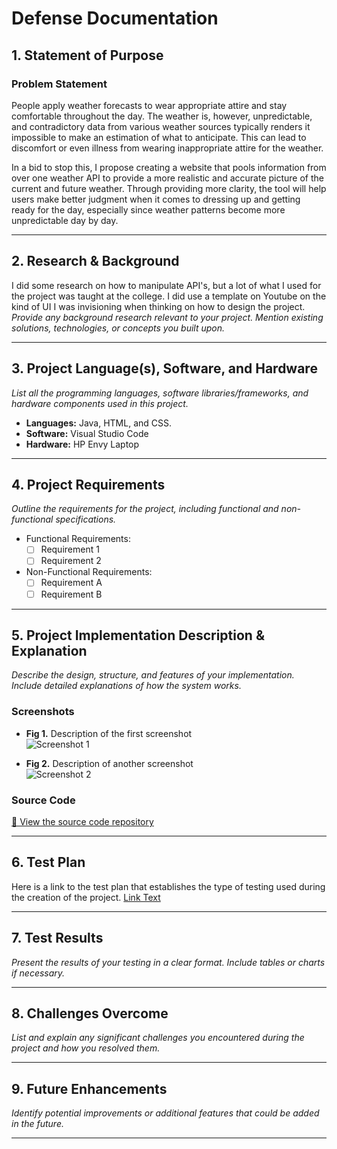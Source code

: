 # Defense Documentation

## 1. Statement of Purpose  
### Problem Statement  
People apply weather forecasts to wear appropriate attire and stay comfortable throughout the day. The weather is, however, unpredictable, and contradictory data from various weather sources typically renders it impossible to make an estimation of what to anticipate. This can lead to discomfort or even illness from wearing inappropriate attire for the weather.

In a bid to stop this, I propose creating a website that pools information from over one weather API to provide a more realistic and accurate picture of the current and future weather. Through providing more clarity, the tool will help users make better judgment when it comes to dressing up and getting ready for the day, especially since weather patterns become more unpredictable day by day.


---

## 2. Research & Background  
I did some research on how to manipulate API's, but a lot of what I used for the project was taught at the college. I did use a template on Youtube on the kind of UI I was invisioning when thinking on how to design the project.
_Provide any background research relevant to your project. Mention existing solutions, technologies, or concepts you built upon._

---

## 3. Project Language(s), Software, and Hardware  
_List all the programming languages, software libraries/frameworks, and hardware components used in this project._

- **Languages:**  Java, HTML, and CSS.
- **Software:**  Visual Studio Code
- **Hardware:**  HP Envy Laptop

---

## 4. Project Requirements  
_Outline the requirements for the project, including functional and non-functional specifications._

- Functional Requirements:  
  - [ ] Requirement 1  
  - [ ] Requirement 2  

- Non-Functional Requirements:  
  - [ ] Requirement A  
  - [ ] Requirement B  

---

## 5. Project Implementation Description & Explanation  
_Describe the design, structure, and features of your implementation. Include detailed explanations of how the system works._

### Screenshots  
- **Fig 1.** Description of the first screenshot  
![Screenshot 1](path/to/screenshot1.png)

- **Fig 2.** Description of another screenshot  
![Screenshot 2](path/to/screenshot2.png)

### Source Code  
[🔗 View the source code repository](https://github.com/Echack/CSU-Senior-Project/tree/master/Project)

---

## 6. Test Plan  
Here is a link to the test plan that establishes the type of testing used during the creation of the project.
[Link Text](https://github.com/Echack/CSU-Senior-Project/blob/master/docs/Test%20Plan%20Document.md)


---

## 7. Test Results  
_Present the results of your testing in a clear format. Include tables or charts if necessary._

---

## 8. Challenges Overcome  
_List and explain any significant challenges you encountered during the project and how you resolved them._

---

## 9. Future Enhancements  
_Identify potential improvements or additional features that could be added in the future._

---


